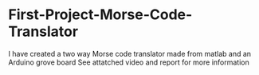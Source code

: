 # First-Project-Morse-Code-Translator
I have created a two way Morse code translator made from matlab and an Arduino grove board
See attatched video and report for more information
